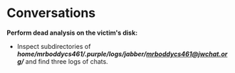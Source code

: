 # Conversations

**Perform dead analysis on the victim's disk:**

- Inspect subdirectories of ***home/mrboddycs461/.purple/logs/jabber/mrboddycs461@jwchat.org/*** and find three logs of chats.
